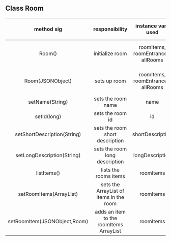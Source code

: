## Class Room

| method sig | responsibility | instance vars used | other class methods called | objects used with method calls | lines of code |
|:----------:|:--------------:|:------------------:|:--------------------------:|:------------------------------:|:-------------:|
|Room()| initialize room |roomItems, roomEntrances, allRooms|setId(Long), setName(String), setShortDescription(String), setLongDescription(String)|this|9|
|Room(JSONObject)|sets up room|roomItems, roomEntrances, allRooms|setId(long), setName(String), setShortDescription(String), setLongDescription(String)|this|9|
|setName(String)|sets the room name|name|none|String newName|3|
|setId(long)|sets the room id|id|none|long newId|3|
|setShortDescription(String)|sets the room short description|shortDescription|none|String newShort|3|
|setLongDescription(String)|sets the room long description|longDescription|none|String newLong|3|
|listItems()|lists the rooms items|roomItems|none|none|3|
|setRoomItems(ArrayList<Item>)|sets the ArrayList of items in the room|roomItems|none|ArrayList<Item> newRoomItems|3|
|setRoomItem(JSONObject,Room)|adds an item to the roomItems ArrayList|roomItems|none|9|